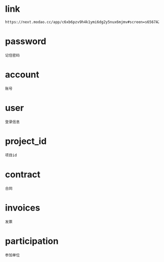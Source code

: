# link
    https://next.modao.cc/app/c6xb6pzv9h4k1ymi6dg2y5nux6mjmv#screen=s6567A204441567088838861





# password
    记住密码
    
# account
    账号

# user
    登录信息

# project_id
    项目id

# contract
    合同

# invoices
    发票

# participation
    参加单位